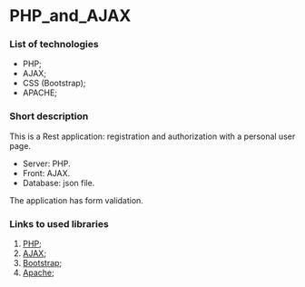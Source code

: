 # PHP_and_AJAX

### List of technologies
- PHP;
- AJAX;
- CSS (Bootstrap);
- APACHE;

### Short description
This is a Rest application: registration and authorization with a personal user page.
- Server: PHP.
- Front: AJAX.
- Database: json file.

The application has form validation.

### Links to used libraries
1. [PHP](https://www.php.net/);
2. [AJAX](https://developer.mozilla.org/ru/docs/Web/Guide/AJAX);
3. [Bootstrap](https://getbootstrap.com/);
4. [Apache](https://httpd.apache.org/);
